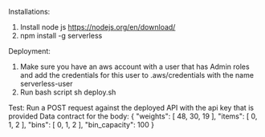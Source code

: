 Installations:
1. Install node js https://nodejs.org/en/download/
2. npm install -g serverless

Deployment:
1. Make sure you have an aws account with a user that has Admin roles and add the credentials for this user
 to .aws/credentials with the name serverless-user
2. Run bash script sh deploy.sh

Test:
Run a POST request against the deployed API with the api key that is provided
Data contract for the body:
{
    "weights": [
        48,
        30,
        19
    ],
    "items": [
        0,
        1,
        2
    ],
    "bins": [
        0,
        1,
        2
    ],
    "bin_capacity": 100
}